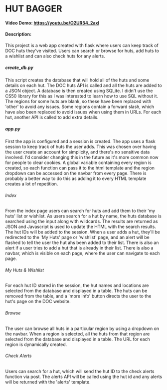 # HUT BAGGER
#### Video Demo: https://youtu.be/O2UR54_2axI
#### Description:
This project is a web app created with flask where users can keep track of DOC huts they’ve visited.
Users can search or browse for huts, add huts to a wishlist and can also check huts for any alerts.

##### create_db.py
This script creates the database that will hold all of the huts and some details on each hut. The DOC
huts API is called and all the huts are added to a JSON object. A database is then created using SQLite.
I didn't use the CS50 library for this as I was interested to learn how to use SQL without it. The 
regions for some huts are blank, so these have been replaced with 'other' to avoid any issues.  Some
regions contain a forward slash, which have also been replaced to avoid issues when using them in URLs. 
For each hut, another API is called to add extra details.

##### app.py
First the app is configured and a session is created. The app uses a flask session to keep track of
huts the user adds. This was chosen over having the user create an account for simplicity, and there's
no sensitive data involved. I'd consider changing this in the future as it's more common now for people
to clear cookies.
A global variable containing every region is created, so each function can pass it to the html template
and the region dropdown can be accessed on the navbar from every page. There is probably a better way to 
do this as adding it to every HTML template creates a lot of repetition.

###### Index
From the index page users can search for huts and add them to their 'my huts' list or wishlist. As users 
search for a hut by name, the huts database is searched using the input along with wildcards. The results
are returned as JSON and Javascript is used to update the HTML with the search results. The hut IDs will
be added to the session. When a user adds a hut, they'll be redirected to the 'My Huts' page or 'wishlist'
page, and an alert will be flashed to tell the user the hut ahs been added to their list. There is also an
alert if a user tries to add a hut that is already in their list. There is also a navbar, which is visible
on each page, where the user can navigate to each page.

###### My Huts & Wishlist
For each hut ID stored in the session, the hut names and locations are selected from the database and
displayed in a table. The huts can be removed from the table, and a 'more info' button directs the  user
to the hut's page on the DOC website.

###### Browse
The user can browse all huts in a particular region by using a dropdown on the navbar. When a region is
selected, all the huts from that region are selected from the database and displayed in a table. The URL
for each region is dynamically created.

###### Check Alerts
Users can search for a hut, which will send the hut ID to the check alerts function via post. The alerts API
will be called using the hut id and any alerts will be returned with the 'alerts' template.
